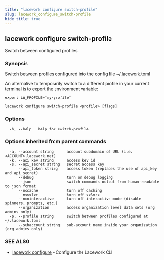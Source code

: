 ```yaml
---
title: "lacework configure switch-profile"
slug: lacework_configure_switch-profile
hide_title: true
---
```


## lacework configure switch-profile

Switch between configured profiles

### Synopsis

Switch between profiles configured into the config file ~/.lacework.toml

An alternative to temporarily switch to a different profile in your current terminal
is to export the environment variable:

    export LW_PROFILE="my-profile"

```
lacework configure switch-profile <profile> [flags]
```

### Options

```
  -h, --help   help for switch-profile
```

### Options inherited from parent commands

```
  -a, --account string      account subdomain of URL (i.e. <ACCOUNT>.lacework.net)
  -k, --api_key string      access key id
  -s, --api_secret string   secret access key
      --api_token string    access token (replaces the use of api_key and api_secret)
      --debug               turn on debug logging
      --json                switch commands output from human-readable to json format
      --nocache             turn off caching
      --nocolor             turn off colors
      --noninteractive      turn off interactive mode (disable spinners, prompts, etc.)
      --organization        access organization level data sets (org admins only)
  -p, --profile string      switch between profiles configured at ~/.lacework.toml
      --subaccount string   sub-account name inside your organization (org admins only)
```

### SEE ALSO

* [lacework configure](lacework_configure.md)	 - Configure the Lacework CLI


